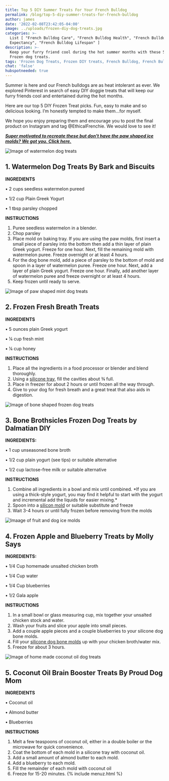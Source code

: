 ```yaml
---
title: Top 5 DIY Summer Treats For Your French Bulldog
permalink: /blog/top-5-diy-summer-treats-for-french-bulldog
author: james
date: '2022-02-08T23:42:05-04:00'
image: ../uploads/frozen-diy-dog-treats.jpg
categories: >-
  List [ "French Bulldog Care", "French Bulldog Health", "French Bulldog Life
  Expectancy", "French Bulldog Lifespan" ]
description: >-
  Keep your furry friend cool during the hot summer months with these 5 DIY
  Frozen dog treats. 
tags: 'Frozen Dog Treats, Frozen DIY treats, French Bulldog, French Bulldog Treats'
chat: 'false'
hubspotneeded: true
---
```

Summer is here and our French bulldogs are as heat intolerant as ever.  We explored Pinterest in search of easy DIY doggie treats that will keep our furry friends cool and entertained during the hot months. 

Here are our top 5 DIY Frozen Treat picks. Fun, easy to make and so delicious looking. I’m honestly tempted to make them…for myself. 

We hope you enjoy preparing them and encourage you to post the final product on Instagram and tag @EthicalFrenchie. 
We would love to see it!

[**_Super motivated to  recreate these but don't have the paw shaped ice molds? We got you. Click here._**](https://amzn.to/31dg6vG)

![Image of watermelon dog treats](/uploads/watermelon-dog-treats.jpg)

## 1.	Watermelon Dog Treats By Bark and Biscuits

**INGREDIENTS**

•	2 cups seedless watermelon pureed

•	1/2 cup Plain Greek Yogurt

•	1 tbsp parsley chopped

**INSTRUCTIONS**

1. Puree seedless watermelon in a blender. 
2. Chop parsley
3. Place mold on baking tray. If you are using the paw molds, first insert a small piece of parsley into the bottom then add a thin layer of plain Greek yogurt. Freeze for one hour. Next, fill the remaining mold with watermelon puree. Freeze overnight or at least 4 hours.
4. For the dog bone mold, add a piece of parsley to the bottom of mold and spoon in a layer of watermelon puree. Freeze one hour. Next, add a layer of plain Greek yogurt. Freeze one hour. Finally, add another layer of watermelon puree and freeze overnight or at least 4 hours.
5. Keep frozen until ready to serve.

![Image of paw shaped mint dog treats](/uploads/mint-dog-treats.png)

## 2.	Frozen Fresh Breath Treats

**INGREDIENTS**

•	5 ounces plain Greek yogurt

•	¼ cup fresh mint

•	¼ cup honey

**INSTRUCTIONS**

1. Place all the ingredients in a food processor or blender and blend thoroughly.
2. Using a [silicone tray](https://amzn.to/31dg6vG), fill the cavities about ¾ full.
3. Place in freezer for about 2 hours or until frozen all the way through.
4. Give to your dog for fresh breath and a great treat that also aids in digestion.

![Image of bone shaped frozen dog treats](/uploads/brothstickles-dog-treats.png)

## 3.	Bone Brothsicles Frozen Dog Treats by Dalmatian DIY

**INGREDIENTS:**

•	1 cup unseasoned bone broth

•	1/2 cup plain yogurt (see tips) or suitable alternative

•	1/2 cup lactose-free milk or suitable alternative

**INSTRUCTIONS**

1. Combine all ingredients in a bowl and mix until combined. \*If you are using a thick-style yogurt, you may find it helpful to start with the yogurt and incremental add the liquids for easier mixing.\*
2. Spoon into a [silicon mold](https://amzn.to/31dg6vG) or suitable substitute and freeze 
3. Wait 3-4 hours or until fully frozen before removing from the molds

![Imaage of fruit and dog ice molds](/uploads/frozen-apple-dog-treats.png)

## 4.	Frozen Apple and Blueberry Treats by Molly Says

**INGREDIENTS:**

•	1/4 Cup homemade unsalted chicken broth

•	1/4 Cup water

•	1/4 Cup blueberries

•	1/2 Gala apple

**INSTRUCTIONS**

1. In a small bowl or glass measuring cup, mix together your unsalted chicken stock and water.
2. Wash your fruits and slice your apple into small pieces.
3. Add a couple apple pieces and a couple blueberries to your silicone dog bone molds.
4. Fill your [silicone dog bone molds](https://amzn.to/31dg6vG) up with your chicken broth/water mix.
5. Freeze for about 3 hours.

![Image of home made coconut oil dog treats](/uploads/coconut-oil-dog-treats.png)

## 5.	Coconut Oil Brain Booster Treats By Proud Dog Mom

**INGREDIENTS**

•	Coconut oil

•	Almond butter

•	Blueberries

**INSTRUCTIONS**

1. Melt a few teaspoons of coconut oil, either in a double boiler or the microwave for quick convenience.
2. Coat the bottom of each mold in a silicone tray with coconut oil.
3. Add a small amount of almond butter to each mold.
4. Add a blueberry to each mold.
5. Fill the remainder of each mold with coconut oil
6. Freeze for 15-20 minutes.
{% include menuz.html %}